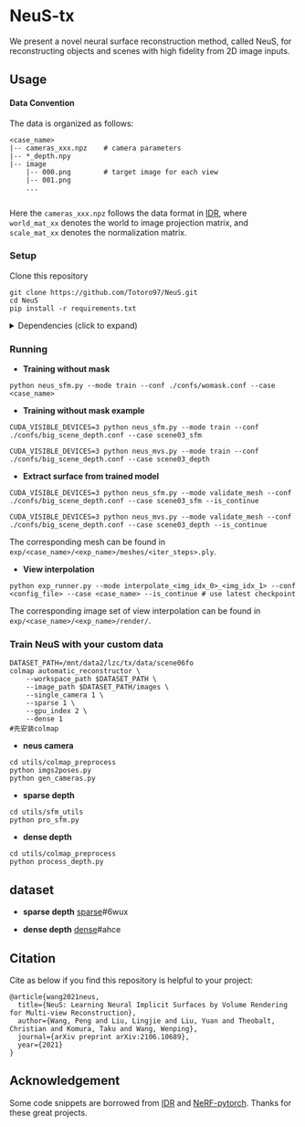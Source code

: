# NeuS-tx
We present a novel neural surface reconstruction method, called NeuS, for reconstructing objects and scenes with high fidelity from 2D image inputs.
## Usage

#### Data Convention
The data is organized as follows:

```
<case_name>
|-- cameras_xxx.npz    # camera parameters
|-- *_depth.npy 
|-- image
    |-- 000.png        # target image for each view
    |-- 001.png
    ...
    
```

Here the `cameras_xxx.npz` follows the data format in [IDR](https://github.com/lioryariv/idr/blob/main/DATA_CONVENTION.md), where `world_mat_xx` denotes the world to image projection matrix, and `scale_mat_xx` denotes the normalization matrix.

### Setup

Clone this repository

```shell
git clone https://github.com/Totoro97/NeuS.git
cd NeuS
pip install -r requirements.txt
```

<details>
  <summary> Dependencies (click to expand) </summary>

  - torch==1.8.0
  - opencv_python==4.5.2.52
  - trimesh==3.9.8 
  - numpy==1.19.2
  - pyhocon==0.3.57
  - icecream==2.1.0
  - tqdm==4.50.2
  - scipy==1.7.0
  - PyMCubes==0.1.2

</details>

### Running

- **Training without mask**

```shell
python neus_sfm.py --mode train --conf ./confs/womask.conf --case <case_name>
```

- **Training without mask example**
```shell
CUDA_VISIBLE_DEVICES=3 python neus_sfm.py --mode train --conf ./confs/big_scene_depth.conf --case scene03_sfm

CUDA_VISIBLE_DEVICES=3 python neus_mvs.py --mode train --conf ./confs/big_scene_depth.conf --case scene03_depth
```

- **Extract surface from trained model** 

```shell
CUDA_VISIBLE_DEVICES=3 python neus_sfm.py --mode validate_mesh --conf ./confs/big_scene_depth.conf --case scene03_sfm --is_continue
 
CUDA_VISIBLE_DEVICES=3 python neus_mvs.py --mode validate_mesh --conf ./confs/big_scene_depth.conf --case scene03_depth --is_continue
```

The corresponding mesh can be found in `exp/<case_name>/<exp_name>/meshes/<iter_steps>.ply`.

- **View interpolation**

```shell
python exp_runner.py --mode interpolate_<img_idx_0>_<img_idx_1> --conf <config_file> --case <case_name> --is_continue # use latest checkpoint
```

The corresponding image set of view interpolation can be found in `exp/<case_name>/<exp_name>/render/`.

### Train NeuS with your custom data
```shell
DATASET_PATH=/mnt/data2/lzc/tx/data/scene06fo
colmap automatic_reconstructor \
    --workspace_path $DATASET_PATH \
    --image_path $DATASET_PATH/images \
    --single_camera 1 \
    --sparse 1 \
    --gpu_index 2 \
    --dense 1 
#先安装colmap
```
- **neus camera**
```shell
cd utils/colmap_preprocess
python imgs2poses.py
python gen_cameras.py
```
- **sparse depth**

```shell
cd utils/sfm_utils
python pro_sfm.py
```

- **dense depth**

```shell
cd utils/colmap_preprocess
python process_depth.py
```
## dataset
- **sparse depth**
[sparse](https://pan.baidu.com/s/1lcjUe4Bz1r3F1mataD9wRQ)#6wux

- **dense depth**
[dense](https://pan.baidu.com/s/1OFvr7rRNzvIuO2GGFLCAHg)#ahce


## Citation

Cite as below if you find this repository is helpful to your project:

```
@article{wang2021neus,
  title={NeuS: Learning Neural Implicit Surfaces by Volume Rendering for Multi-view Reconstruction},
  author={Wang, Peng and Liu, Lingjie and Liu, Yuan and Theobalt, Christian and Komura, Taku and Wang, Wenping},
  journal={arXiv preprint arXiv:2106.10689},
  year={2021}
}
```

## Acknowledgement

Some code snippets are borrowed from [IDR](https://github.com/lioryariv/idr) and [NeRF-pytorch](https://github.com/yenchenlin/nerf-pytorch). Thanks for these great projects.
